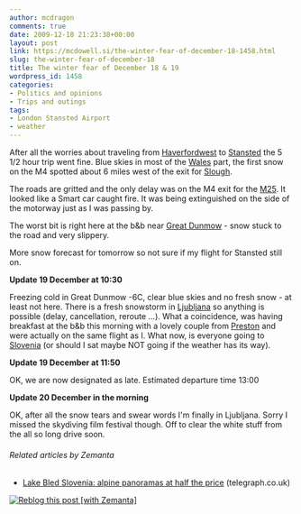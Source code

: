 ```yaml
---
author: mcdragon
comments: true
date: 2009-12-18 21:23:38+00:00
layout: post
link: https://mcdowell.si/the-winter-fear-of-december-18-1458.html
slug: the-winter-fear-of-december-18
title: The winter fear of December 18 & 19
wordpress_id: 1458
categories:
- Politics and opinions
- Trips and outings
tags:
- London Stansted Airport
- weather
---
```


After all the worries about traveling from [Haverfordwest](http://en.wikipedia.org/wiki/Haverfordwest) to [Stansted](http://en.wikipedia.org/wiki/London_Stansted_Airport) the 5 1/2 hour trip went fine. Blue skies in most of the [Wales](http://en.wikipedia.org/wiki/Wales) part, the first snow on the M4 spotted about 6 miles west of the exit for [Slough](http://en.wikipedia.org/wiki/Slough).

The roads are gritted and the only delay was on the M4 exit for the [M25](http://en.wikipedia.org/wiki/M25_motorway). It looked like a Smart car caught fire. It was being extinguished on the side of the motorway just as I was passing by.

The worst bit is right here at the b&b near [Great Dunmow](http://en.wikipedia.org/wiki/Great_Dunmow) - snow stuck to the road and very slippery.

More snow forecast for tomorrow so not sure if my flight for Stansted still on.

**Update 19 December at 10:30**

Freezing cold in Great Dunmow -6C, clear blue skies and no fresh snow - at least not here. There is a fresh snowstorm in [Ljubljana](http://en.wikipedia.org/wiki/Ljubljana) so anything is possible (delay, cancellation, reroute ...). What a coincidence, was having breakfast at the b&b this morning with a lovely couple from [Preston](http://en.wikipedia.org/wiki/Preston) and were actually on the same flight as I. What now, is everyone going to [Slovenia](http://en.wikipedia.org/wiki/Slovenia) (or should I sat maybe NOT going if the weather has its way).

**Update 19 December at 11:50**

OK, we are now designated as late. Estimated departure time 13:00

**Update 20 December in the morning**

OK, after all the snow tears and swear words I'm finally in Ljubljana. Sorry I missed the skydiving film festival though. Off to clear the white stuff from the all so long drive soon.


###### Related articles by Zemanta





 	
  * [Lake Bled Slovenia: alpine panoramas at half the price](http://r.zemanta.com/?u=http%3A//www.telegraph.co.uk/travel/destinations/europe/slovenia/6196725/Lake-Bled-Slovenia-alpine-panoramas-at-half-the-price.html&a=7693799&rid=8d6c1070-f8a8-4cc3-b660-582c56ae814d&e=02ac4a64d50d8de747d3ff3276c6f213) (telegraph.co.uk)




[![Reblog this post [with Zemanta]](http://img.zemanta.com/reblog_e.png?x-id=8d6c1070-f8a8-4cc3-b660-582c56ae814d)](http://reblog.zemanta.com/zemified/8d6c1070-f8a8-4cc3-b660-582c56ae814d/)
